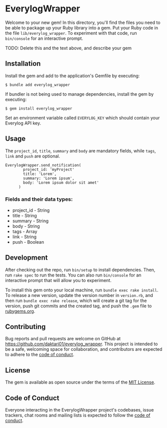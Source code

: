# EverylogWrapper

Welcome to your new gem! In this directory, you'll find the files you need to be able to package up your Ruby library into a gem. Put your Ruby code in the file `lib/everylog_wrapper`. To experiment with that code, run `bin/console` for an interactive prompt.

TODO: Delete this and the text above, and describe your gem

## Installation

Install the gem and add to the application's Gemfile by executing:

    $ bundle add everylog_wrapper

If bundler is not being used to manage dependencies, install the gem by executing:

    $ gem install everylog_wrapper

Set an environment variable called `EVERYLOG_KEY` which should contain your Everylog API key.

## Usage

The `project_id`, `title`, `summary` and `body` are mandatory fields, while `tags`, `link` and `push` are optional.

```
EverylogWrapper.send_notification(
        project_id: 'myProject'
        title: 'Lorem',
        summary: 'Lorem ipsum',
        body: 'Lorem ipsum dolor sit amet'
      )
```

### Fields and their data types:
 - project_id - String
 - title - String
 - summary - String
 - body - String
 - tags - Array
 - link - String
 - push - Boolean

## Development

After checking out the repo, run `bin/setup` to install dependencies. Then, run `rake spec` to run the tests. You can also run `bin/console` for an interactive prompt that will allow you to experiment.

To install this gem onto your local machine, run `bundle exec rake install`. To release a new version, update the version number in `version.rb`, and then run `bundle exec rake release`, which will create a git tag for the version, push git commits and the created tag, and push the `.gem` file to [rubygems.org](https://rubygems.org).

## Contributing

Bug reports and pull requests are welcome on GitHub at https://github.com/daktari01/everylog_wrapper. This project is intended to be a safe, welcoming space for collaboration, and contributors are expected to adhere to the [code of conduct](https://github.com/[USERNAME]/everylog_wrapper/blob/main/CODE_OF_CONDUCT.md).

## License

The gem is available as open source under the terms of the [MIT License](https://opensource.org/licenses/MIT).

## Code of Conduct

Everyone interacting in the EverylogWrapper project's codebases, issue trackers, chat rooms and mailing lists is expected to follow the [code of conduct](https://github.com/[USERNAME]/everylog_wrapper/blob/main/CODE_OF_CONDUCT.md).

